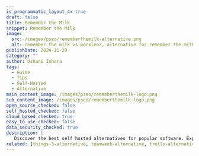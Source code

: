 ```yaml
---
is_programmatic_layout_4: true
draft: false
title: Remember the Milk
snippet: Remember the Milk
image:
  src: /images/pseo/rememberthemilk-alternative.png
  alt: remember the milk vs worklenz, alternative for remember the milk project managemet tool, task management, resource management, productivity, self-hosted
publishDate: 2024-11-29
category: ""
author: Ushani Ishara
tags:
  - Guide
  - Tips
  - Self-Hosted
  - Alternative
main_content_image: /images/pseo/rememberthemilk-logo.png
sub_content_image: /images/pseo/rememberthemilk-logo.png
open_source_checked: false
self_hosted_checked: false
cloud_based_checked: true
easy_to_use_checked: false
data_security_checked: true
description: |
   Discover the best self hosted alternatives for popular software. Explore our comprehensive guides and find the perfect solution for your needs today.
related: [things-3-alternative, teamweek-alternative, trello-alternative, ganttpro-alternative]
---
```

